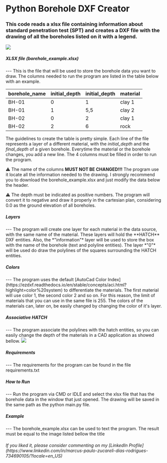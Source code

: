 <h1>Python Borehole DXF Creator</h1>

### This code reads a xlsx file containing information about standard penetration test (SPT) and creates a DXF file with the drawing of all the boreholes listed on it with a legend.

<img src=https://github.com/marcuszucareli/borehole_log_draw/static/DXF_log_image.png>


<h5>XLSX file (borehole_example.xlsx)</h5>
--- 
<p1>This is the file that will be used to store the borehole data you want to draw. The columns needed to run the program are listed in the table below with an example. </p1>

| borehole_name | initial_depth | initial_depth | material |
| --- | --- | --- | --- |
| BH-01 | 0 | 1 | clay 1 |
| BH-01 | 1 | 5,5 | clay 2 |
| BH-02 | 0 | 2 | clay 1 |
| BH-02 | 2 | 6 | rock |

<p1>The guidelines to create the table is pretty simple. Each line of the file represents a layer of a different material, with the *initial_depth* and the *final_depth* of a given borehole. Everytime the material or the borehole changes, you add a new line. The 4  columns must be filled in order to run the program.</p1>


<p1>⚠️  The name of the columns **MUST NOT BE CHANGED!!!** The program use it locate all the information needed to the drawing. I strongly recommend you to download the borehole_example.xlsx and just modify the data below the header.</p1>

<p1>⚠️  The depth must be indicated as positive numbers. The program will convert it to negative and draw it properly in the cartesian plan, considering 0.0 as the ground elevation of all boreholes.</p1>

<h5>Layers</h5>
--- 
<p1>The program will create one layer for each material in the data source, with the same name of the material. These layers will hold the **HATCH** DXF entities. Also, the *"information"* layer will be used to store the box with the name of the borehole (text and polyline entities). The layer *"0"* will be used do draw the polylines of the squares surrounding the HATCH entities.</p>

<h5>Colors</h5>
--- 
<p1>The program uses the default [AutoCad Color Index](https://ezdxf.readthedocs.io/en/stable/concepts/aci.html?highlight=color%20system) to differentiate the materials. The first material will use color 1, the second color 2 and so on. For this reason, the limit of materials that you can use in the same file is 255. The colors of the materials can, later on, be easily changed by changing the color of it's layer.</p>

<h5>Associative HATCH</h5>
--- 
<p1>The program associate the polylines with the hatch entities, so you can easily change the depth of the materials in a CAD application as showed bellow.</p1>

<img src=https://github.com/marcuszucareli/borehole_log_draw/static/DXF_log_associative.png>

<h5>Requirements</h5>
--- 
<p1>The requirements for the program can be found in the file requirements.txt</p1>

<h5>How to Run</h5>
--- 
<p1>Run the program via CMD or IDLE and select the xlsx file that has the borehole data in the window that just opened. The drawing will be saved in the same path as the python main.py file.</p1>

<h5>Example</h5>
--- 
<p1>The borehole_example.xlsx can be used to text the program. The result must be equal to the image listed bellow the title</p1>

<h6>If you liked it, please consider commenting on my [LinkedIn Profile](https://www.linkedin.com/in/marcus-paulo-zucareli-dias-rodrigues-734690105/?locale=en_US) </h6>

